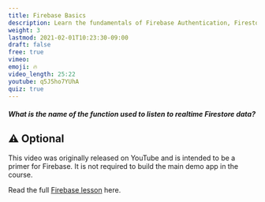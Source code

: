 ```yaml
---
title: Firebase Basics
description: Learn the fundamentals of Firebase Authentication, Firestore, and Storage
weight: 3
lastmod: 2021-02-01T10:23:30-09:00
draft: false
free: true
vimeo:
emoji: 🔥
video_length: 25:22
youtube: q5J5ho7YUhA
quiz: true
---
```


<quiz-modal options="onSnapshot:onData:onChanges:onServerProps" answer="onSnapshot" prize="3">
  <h5>What is the name of the function used to listen to realtime Firestore data?</h5>
</quiz-modal>

## ⚠️ Optional

This video was originally released on YouTube and is intended to be a primer for Firebase. It is not required to build the main demo app in the course.

Read the full [Firebase lesson](https://fireship.io/lessons/firebase-quickstart/) here.
